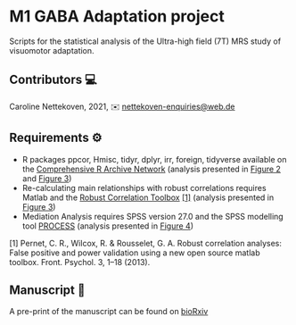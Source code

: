 # M1 GABA Adaptation project
Scripts for the statistical analysis of the Ultra-high field (7T) MRS study of visuomotor adaptation.

## Contributors 💻
Caroline Nettekoven, 2021, ✉️ nettekoven-enquiries@web.de

## Requirements ⚙️
* R packages ppcor, Hmisc, tidyr, dplyr, irr, foreign, tidyverse available on the [Comprehensive R Archive Network](https://cran.r-project.org) 
  (analysis presented in [Figure 2](https://www.biorxiv.org/content/10.1101/2020.12.22.423981v2.full) and [Figure 3](https://www.biorxiv.org/content/10.1101/2020.12.22.423981v2.full))
* Re-calculating main relationships with robust correlations requires Matlab and the [Robust Correlation Toolbox](https://sourceforge.net/projects/robustcorrtool/files/) [[1]](#1) 
  (analysis presented in [Figure 3](https://www.biorxiv.org/content/10.1101/2020.12.22.423981v2.full))
* Mediation Analysis requires SPSS version 27.0 and the SPSS modelling tool [PROCESS](https://www.processmacro.org/index.html) 
  (analysis presented in [Figure 4](https://www.biorxiv.org/content/10.1101/2020.12.22.423981v2.full))

<a id="1">[1]</a> 
Pernet, C. R., Wilcox, R. & Rousselet, G. A. Robust correlation analyses: False positive and power validation using a new open source matlab toolbox. Front. Psychol. 3, 1–18 (2013).

## Manuscript 📖
A pre-print of the manuscript can be found on [bioRxiv](https://doi.org/10.1101/2020.12.22.423981)

<!-- ## Talks 📈
For a presentation of the results, please see this talk recording from MLMC 2020 [video](https://youtu.be/neCyO5tN754?t=8816) -->
